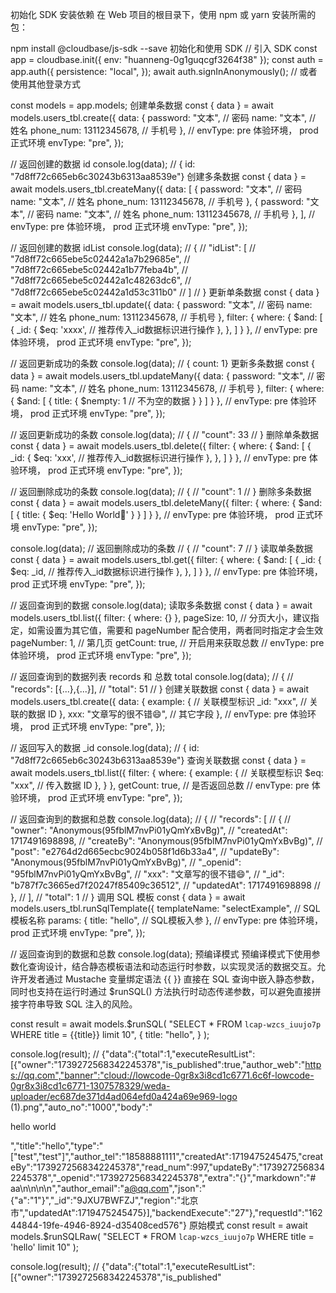 初始化 SDK
安装依赖
在 Web 项目的根目录下，使用 npm 或 yarn 安装所需的包：

npm install @cloudbase/js-sdk --save
初始化和使用 SDK
// 引入 SDK
const app = cloudbase.init({
  env: "huanneng-0g1guqcgf3264f38"
});
const auth = app.auth({
  persistence: "local",
});
await auth.signInAnonymously(); // 或者使用其他登录方式

const models = app.models;
创建单条数据
const { data } = await models.users_tbl.create({
  data: {
      password: "文本",  // 密码
      name: "文本",  // 姓名
      phone_num: 13112345678,  // 手机号
    },
  // envType: pre 体验环境， prod 正式环境
  envType: "pre",
});

// 返回创建的数据 id
console.log(data);
// { id: "7d8ff72c665eb6c30243b6313aa8539e"}
创建多条数据
const { data } = await models.users_tbl.createMany({
  data: [
    {
        password: "文本",  // 密码
        name: "文本",  // 姓名
        phone_num: 13112345678,  // 手机号
      },
    {
        password: "文本",  // 密码
        name: "文本",  // 姓名
        phone_num: 13112345678,  // 手机号
      },
  ],
  // envType: pre 体验环境， prod 正式环境
  envType: "pre",
});

// 返回创建的数据 idList
console.log(data);
// {
//   "idList": [
//     "7d8ff72c665ebe5c02442a1a7b29685e",
//     "7d8ff72c665ebe5c02442a1b77feba4b",
//     "7d8ff72c665ebe5c02442a1c48263dc6",
//     "7d8ff72c665ebe5c02442a1d53c311b0"
//   ]
// }
更新单条数据
  const { data } = await models.users_tbl.update({
  data: {
      password: "文本",  // 密码
      name: "文本",  // 姓名
      phone_num: 13112345678,  // 手机号
    },
  filter: {
    where: {
      $and: [
        {
          _id: {
            $eq: 'xxxx', // 推荐传入_id数据标识进行操作
          },
        },
      ]
    }
  },
  // envType: pre 体验环境， prod 正式环境
  envType: "pre",
});

// 返回更新成功的条数
console.log(data);
// { count: 1}
更新多条数据
const { data } = await models.users_tbl.updateMany({
  data: {
      password: "文本",  // 密码
      name: "文本",  // 姓名
      phone_num: 13112345678,  // 手机号
    },
  filter: {
    where: {
      $and: [
        {
          title: {
            $nempty: 1 // 不为空的数据
          }
        }
      ]
    }
  },
  // envType: pre 体验环境， prod 正式环境
  envType: "pre",
});

// 返回更新成功的条数
console.log(data);
// {
//   "count": 33
// }
删除单条数据
const { data } = await models.users_tbl.delete({
  filter: {
    where: {
      $and: [
        {
          _id: {
            $eq: 'xxx', // 推荐传入_id数据标识进行操作
          },
        },
      ]
    }
  },
  // envType: pre 体验环境， prod 正式环境
  envType: "pre",
});

// 返回删除成功的条数
console.log(data);
// {
//   "count": 1
// }
删除多条数据
const { data } = await models.users_tbl.deleteMany({
  filter: {
    where: {
      $and: [
        {
          title: {
            $eq: 'Hello World👋'
          }
        }
      ]
    }
  },
  // envType: pre 体验环境， prod 正式环境
  envType: "pre",
});

console.log(data);
// 返回删除成功的条数
// {
//   "count": 7
// }
读取单条数据
const { data } = await models.users_tbl.get({
  filter: {
    where: {
      $and: [
        {
          _id: {
            $eq: _id, // 推荐传入_id数据标识进行操作
          },
        },
      ]
    }
  },
  // envType: pre 体验环境， prod 正式环境
  envType: "pre",
});

// 返回查询到的数据
console.log(data);
读取多条数据
const { data } = await models.users_tbl.list({
  filter: {
    where: {}
  },
  pageSize: 10, // 分页大小，建议指定，如需设置为其它值，需要和 pageNumber 配合使用，两者同时指定才会生效
  pageNumber: 1, // 第几页
  getCount: true, // 开启用来获取总数
  // envType: pre 体验环境， prod 正式环境
  envType: "pre",
});

// 返回查询到的数据列表 records 和 总数 total
console.log(data);
// {
//   "records": [{...},{...}],
//   "total": 51
// }
创建关联数据
const { data } = await models.users_tbl.create({
    data: {
      example: {    // 关联模型标识
        _id: "xxx", // 关联的数据 ID
      },
      xxx: "文章写的很不错😄", // 其它字段
    },
    // envType: pre 体验环境， prod 正式环境
    envType: "pre",
  });

  // 返回写入的数据 _id
  console.log(data);
  // { id: "7d8ff72c665eb6c30243b6313aa8539e"}
查询关联数据
const { data } = await models.users_tbl.list({
  filter: {
    where: {
      example: {    // 关联模型标识
        $eq: "xxx", // 传入数据 ID
      },
    }
  },
  getCount: true, // 是否返回总数
  // envType: pre 体验环境， prod 正式环境
  envType: "pre",
});

// 返回查询到的数据和总数
console.log(data);
// {
//  "records": [
//    {
//      "owner": "Anonymous(95fblM7nvPi01yQmYxBvBg)",
//      "createdAt": 1717491698898,
//      "createBy": "Anonymous(95fblM7nvPi01yQmYxBvBg)",
//      "post": "e2764d2d665ecbc9024b058f1d6b33a4",
//      "updateBy": "Anonymous(95fblM7nvPi01yQmYxBvBg)",
//      "_openid": "95fblM7nvPi01yQmYxBvBg",
//      "xxx": "文章写的很不错😄",
//      "_id": "b787f7c3665ed7f20247f85409c36512",
//      "updatedAt": 1717491698898
//    },
//  ],
//  "total": 1
// }
调用 SQL 模板
const { data } = await models.users_tbl.runSqlTemplate({
  templateName: "selectExample", // SQL模板名称
  params: {
    title: "hello", // SQL模板入参
  },
  // envType: pre 体验环境， prod 正式环境
  envType: "pre",
});

// 返回查询到的数据和总数
console.log(data);
预编译模式
预编译模式下使用参数化查询设计，结合静态模板语法和动态运行时参数，以实现灵活的数据交互。允许开发者通过 Mustache 变量绑定语法 {{ }} 直接在 SQL 查询中嵌入静态参数，同时也支持在运行时通过 $runSQL() 方法执行时动态传递参数，可以避免直接拼接字符串导致 SQL 注入的风险。

const result = await models.$runSQL(
  "SELECT * FROM `lcap-wzcs_iuujo7p` WHERE title = {{title}} limit 10",
  {
    title: "hello",
  }
);

console.log(result);
// {"data":{"total":1,"executeResultList":[{"owner":"1739272568342245378","is_published":true,"author_web":"https://qq.com","banner":"cloud://lowcode-0gr8x3i8cd1c6771.6c6f-lowcode-0gr8x3i8cd1c6771-1307578329/weda-uploader/ec687de371d4ad064efd0a424a69e969-logo (1).png","auto_no":"1000","body":"<p>hello world</p>","title":"hello","type":"[\"test\",\"test\"]","author_tel":"18588881111","createdAt":1719475245475,"createBy":"1739272568342245378","read_num":997,"updateBy":"1739272568342245378","_openid":"1739272568342245378","extra":"{}","markdown":"# aa\n\n\n\n","author_email":"a@qq.com","json":"{\"a\":\"1\"}","_id":"9JXU7BWFZJ","region":"北京市","updatedAt":1719475245475}],"backendExecute":"27"},"requestId":"16244844-19fe-4946-8924-d35408ced576"}
原始模式
const result = await models.$runSQLRaw(
  "SELECT * FROM `lcap-wzcs_iuujo7p` WHERE title = 'hello' limit 10"
);

console.log(result);
// {"data":{"total":1,"executeResultList":[{"owner":"1739272568342245378","is_published"